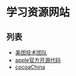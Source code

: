 # 学习资源网站

## 列表
- [美团技术团队](https://tech.meituan.com/2015/03/03/diveintocategory.html)
- [apple官方开源代码](https://opensource.apple.com/)
- [cocoaChina](http://www.cocoachina.com/articles/19001)